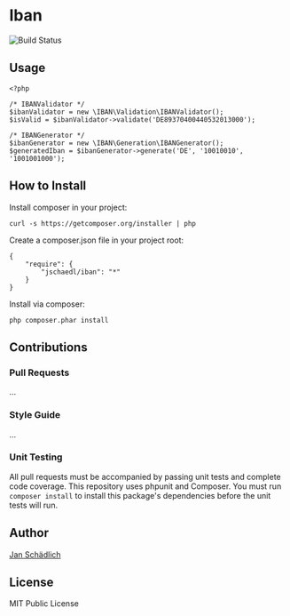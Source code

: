 # Iban

![Build Status](https://travis-ci.org/jschaedl/Iban.png)

## Usage

    <?php
    
    /* IBANValidator */
   	$ibanValidator = new \IBAN\Validation\IBANValidator();
   	$isValid = $ibanValidator->validate('DE89370400440532013000');
   	
   	/* IBANGenerator */
   	$ibanGenerator = new \IBAN\Generation\IBANGenerator();
   	$generatedIban = $ibanGenerator->generate('DE', '10010010', '1001001000');
   	
    
## How to Install

Install composer in your project:

    curl -s https://getcomposer.org/installer | php

Create a composer.json file in your project root:

    {
        "require": {
            "jschaedl/iban": "*"
        }
    }

Install via composer:

    php composer.phar install

## Contributions

### Pull Requests

…

### Style Guide

…

### Unit Testing

All pull requests must be accompanied by passing unit tests and complete code coverage. This repository uses phpunit
and Composer. You must run `composer install` to install this package's dependencies before the unit tests will run.

## Author

[Jan Schädlich](https://github.com/jschaedl)

## License

MIT Public License
